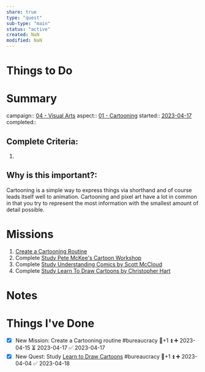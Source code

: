 ```yaml
---
share: true
type: "quest"
sub-type: "main"
status: "active"
created: NaN 
modified: NaN
---
```

 
  
# Things to Do

# Summary
campaign:: [04 - Visual Arts](./04%20-%20Visual%20Arts.md)
aspect:: [01 - Cartooning](./01%20-%20Cartooning.md)
started:: [2023-04-17](./2023-04-17.md)
completed::
## Complete Criteria:
1. 

## Why is this important?:
Cartooning is a simple way to express things via shorthand and of course leads itself well to animation.  Cartooning and pixel art have a lot in common in that you try to represent the most information with the smallest amount of detail possible.

# Missions
1. [Create a Cartooning Routine](./Create%20a%20Cartooning%20Routine.md)
2. Complete [Study Pete McKee's Cartoon Workshop](./Study%20Pete%20McKee's%20Cartoon%20Workshop.md)
3. Complete [Study Understanding Comics by Scott McCloud](./Study%20Understanding%20Comics%20by%20Scott%20McCloud.md)
4. Complete [Study Learn To Draw Cartoons by Christopher Hart](./Study%20Learn%20To%20Draw%20Cartoons%20by%20Christopher%20Hart.md)

# Notes

# Things I've Done
- [x] New Mission: Create a Cartooning routine #bureaucracy 🥄+1 ⏫ ➕ 2023-04-15 ⏳ 2023-04-17 ✅ 2023-04-17
- [x] New Quest: Study [Learn to Draw Cartoons](./Learn%20to%20Draw%20Cartoons%20-%20Christopher%20Hart.md)  #bureaucracy 🥄+1 ⏫ ➕ 2023-04-04 ✅ 2023-04-18